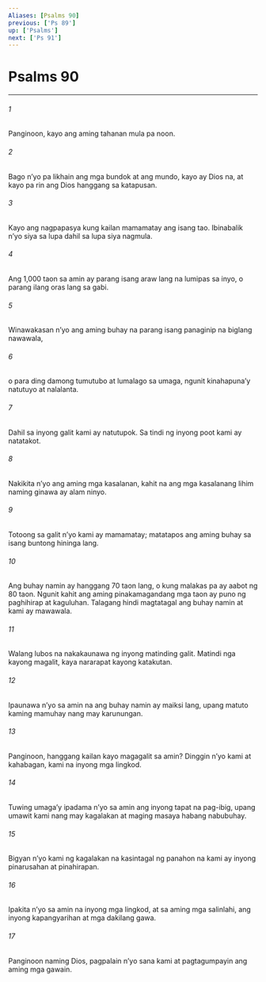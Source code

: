 ```yaml
---
Aliases: [Psalms 90]
previous: ['Ps 89']
up: ['Psalms']
next: ['Ps 91']
---
```

# Psalms 90

***






















###### 1 










Panginoon, kayo ang aming tahanan mula pa noon. 





















###### 2 










Bago nʼyo pa likhain ang mga bundok at ang mundo, kayo ay Dios na, at kayo pa rin ang Dios hanggang sa katapusan. 





















###### 3 










Kayo ang nagpapasya kung kailan mamamatay ang isang tao. Ibinabalik nʼyo siya sa lupa dahil sa lupa siya nagmula. 





















###### 4 










Ang 1,000 taon sa amin ay parang isang araw lang na lumipas sa inyo, o parang ilang oras lang sa gabi. 





















###### 5 










Winawakasan nʼyo ang aming buhay na parang isang panaginip na biglang nawawala, 





















###### 6 










o para ding damong tumutubo at lumalago sa umaga, ngunit kinahapunaʼy natutuyo at nalalanta. 





















###### 7 










Dahil sa inyong galit kami ay natutupok. Sa tindi ng inyong poot kami ay natatakot. 





















###### 8 










Nakikita nʼyo ang aming mga kasalanan, kahit na ang mga kasalanang lihim naming ginawa ay alam ninyo. 





















###### 9 










Totoong sa galit nʼyo kami ay mamamatay; matatapos ang aming buhay sa isang buntong hininga lang. 





















###### 10 










Ang buhay namin ay hanggang 70 taon lang, o kung malakas pa ay aabot ng 80 taon. Ngunit kahit ang aming pinakamagandang mga taon ay puno ng paghihirap at kaguluhan. Talagang hindi magtatagal ang buhay namin at kami ay mawawala. 





















###### 11 










Walang lubos na nakakaunawa ng inyong matinding galit. Matindi nga kayong magalit, kaya nararapat kayong katakutan. 





















###### 12 










Ipaunawa nʼyo sa amin na ang buhay namin ay maiksi lang, upang matuto kaming mamuhay nang may karunungan. 





















###### 13 










Panginoon, hanggang kailan kayo magagalit sa amin? Dinggin nʼyo kami at kahabagan, kami na inyong mga lingkod. 





















###### 14 










Tuwing umagaʼy ipadama nʼyo sa amin ang inyong tapat na pag-ibig, upang umawit kami nang may kagalakan at maging masaya habang nabubuhay. 





















###### 15 










Bigyan nʼyo kami ng kagalakan na kasintagal ng panahon na kami ay inyong pinarusahan at pinahirapan. 





















###### 16 










Ipakita nʼyo sa amin na inyong mga lingkod, at sa aming mga salinlahi, ang inyong kapangyarihan at mga dakilang gawa. 





















###### 17 










Panginoon naming Dios, pagpalain nʼyo sana kami at pagtagumpayin ang aming mga gawain.
